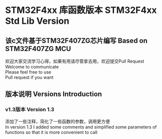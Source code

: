 # STM32F4xx 库函数版本 STM32F4xx Std Lib Version
## 该c文件基于STM32F407ZG芯片编写 Based on STM32F407ZG MCU

欢迎大家交流学习心得，如果有用请尽管拿去用，欢迎提交Pull Request<br>
Welcome to communicate<br>
Please feel free to use<br>
Pull request if you want<br>
## 版本说明 Versions Introduction
### v1.3版本 Version 1.3
添加了一些注释，简化了一些函数的参数，调用更方便<br>
In version 1.3 I added some comments and simplified some parameters of functions so that it is more convenient to call